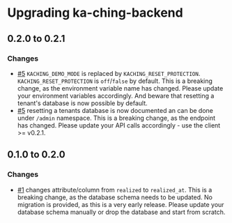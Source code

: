 # Upgrading ka-ching-backend

## 0.2.0 to 0.2.1

### Changes

- [#5](https://github.com/simonneutert/ka-ching-backend/pull/5) `KACHING_DEMO_MODE` is replaced by `KACHING_RESET_PROTECTION`. `KACHING_RESET_PROTECTION` is `off`/`false` by default. This is a breaking change, as the environment variable name has changed. Please update your environment variables accordingly. And beware that resetting a tenant's database is now possible by default.
- [#5](https://github.com/simonneutert/ka-ching-backend/pull/5) resetting a tenants database is now documented an can be done under `/admin` namespace. This is a breaking change, as the endpoint has changed. Please update your API calls accordingly - use the client >= v0.2.1.

## 0.1.0 to 0.2.0

### Changes

- [#1](https://github.com/simonneutert/ka-ching-backend/pull/1) changes attribute/column from `realized` to `realized_at`. This is a breaking change, as the database schema needs to be updated. No migration is provided, as this is a very early release. Please update your database schema manually or drop the database and start from scratch.
